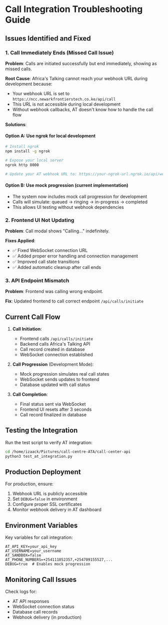 # Call Integration Troubleshooting Guide

## Issues Identified and Fixed

### 1. Call Immediately Ends (Missed Call Issue)

**Problem**: Calls are initiated successfully but end immediately, showing as missed calls.

**Root Cause**: Africa's Talking cannot reach your webhook URL during development because:
- Your webhook URL is set to `https://ncc.newarkfrontierstech.co.ke/api/call`
- This URL is not accessible during local development
- Without webhook callbacks, AT doesn't know how to handle the call flow

**Solutions**:

#### Option A: Use ngrok for local development
```bash
# Install ngrok
npm install -g ngrok

# Expose your local server
ngrok http 8000

# Update your AT webhook URL to: https://your-ngrok-url.ngrok.io/api/webhooks/call
```

#### Option B: Use mock progression (current implementation)
- The system now includes mock call progression for development
- Calls will simulate: queued → ringing → in-progress → completed
- This allows UI testing without webhook dependencies

### 2. Frontend UI Not Updating

**Problem**: Call modal shows "Calling..." indefinitely.

**Fixes Applied**:
- ✅ Fixed WebSocket connection URL
- ✅ Added proper error handling and connection management
- ✅ Improved call state transitions
- ✅ Added automatic cleanup after call ends

### 3. API Endpoint Mismatch

**Problem**: Frontend was calling wrong endpoint.

**Fix**: Updated frontend to call correct endpoint `/api/calls/initiate`

## Current Call Flow

1. **Call Initiation**: 
   - Frontend calls `/api/calls/initiate`
   - Backend calls Africa's Talking API
   - Call record created in database
   - WebSocket connection established

2. **Call Progression** (Development Mode):
   - Mock progression simulates real call states
   - WebSocket sends updates to frontend
   - Database updated with call status

3. **Call Completion**:
   - Final status sent via WebSocket
   - Frontend UI resets after 3 seconds
   - Call record finalized in database

## Testing the Integration

Run the test script to verify AT integration:
```bash
cd /home/izaack/Pictures/call-centre-ATA/call-center-api
python3 test_at_integration.py
```

## Production Deployment

For production, ensure:
1. Webhook URL is publicly accessible
2. Set `DEBUG=false` in environment
3. Configure proper SSL certificates
4. Monitor webhook delivery in AT dashboard

## Environment Variables

Key variables for call integration:
```env
AT_API_KEY=your_api_key
AT_USERNAME=your_username
AT_SANDBOX=false
AT_PHONE_NUMBERS=+254111052357,+254709155527,...
DEBUG=true  # Enables mock progression
```

## Monitoring Call Issues

Check logs for:
- AT API responses
- WebSocket connection status
- Database call records
- Webhook delivery (in production)
